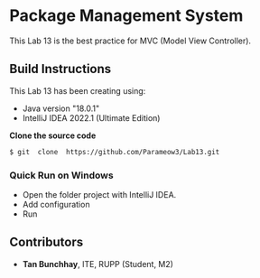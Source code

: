 # Package Management System
This Lab 13 is the best practice for MVC (Model View Controller).


## Build Instructions

This Lab 13 has been creating using:
- Java version "18.0.1"
- IntelliJ IDEA 2022.1 (Ultimate Edition)

**Clone the source code**
```sh
$ git  clone  https://github.com/Parameow3/Lab13.git
```
### Quick Run on Windows
- Open the folder project with IntelliJ IDEA.
- Add configuration
- Run

## Contributors
- **Tan Bunchhay**, ITE, RUPP (Student, M2)
